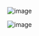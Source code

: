 ![image](https://github.com/user-attachments/assets/e11d4468-0038-4931-b144-5824f922ab2d)

![image](https://github.com/user-attachments/assets/d66eec72-87b4-4311-b60f-75022ffe1ef0)
